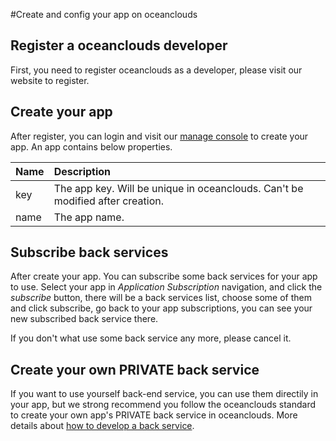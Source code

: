 #Create and config your app on oceanclouds

## Register a oceanclouds developer
First, you need to register oceanclouds as a developer, please visit our website to register.

## Create your app
After register, you can login and visit our [manage console](https://console.oceanclouds.com/) to create your app. An app contains below properties.

|Name|Description|
|:-|:-|
|key|The app key. Will be unique in oceanclouds. Can't be modified after creation.|
|name|The app name.|

## Subscribe back services

After create your app. You can subscribe some back services for your app to use. Select your app in *Application Subscription* navigation, and click the *subscribe* button, there will be a back services list, choose some of them and click subscribe, go back to your app subscriptions, you can see your new subscribed back service there.

If you don't what use some back service any more, please cancel it.

## Create your own PRIVATE back service

If you want to use yourself back-end service, you can use them directily in your app, but we strong recommend you follow the oceanclouds standard to create your own app's PRIVATE back service in oceanclouds. More details about [how to develop a back service](../dev_backservice/create_and_config.md).

